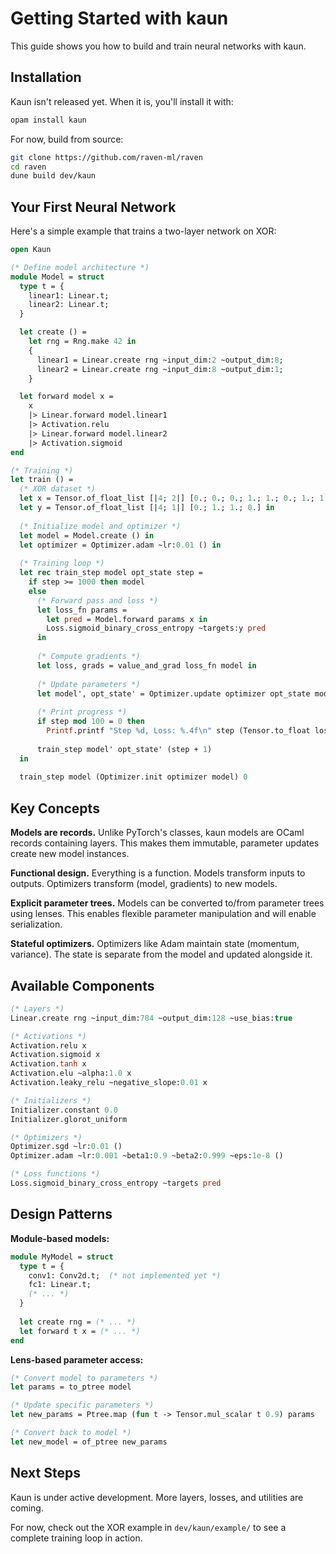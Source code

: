 # Getting Started with kaun

This guide shows you how to build and train neural networks with kaun.

## Installation

Kaun isn't released yet. When it is, you'll install it with:

```bash
opam install kaun
```

For now, build from source:

```bash
git clone https://github.com/raven-ml/raven
cd raven
dune build dev/kaun
```

## Your First Neural Network

Here's a simple example that trains a two-layer network on XOR:

```ocaml
open Kaun

(* Define model architecture *)
module Model = struct
  type t = {
    linear1: Linear.t;
    linear2: Linear.t;
  }

  let create () = 
    let rng = Rng.make 42 in
    {
      linear1 = Linear.create rng ~input_dim:2 ~output_dim:8;
      linear2 = Linear.create rng ~input_dim:8 ~output_dim:1;
    }

  let forward model x =
    x
    |> Linear.forward model.linear1
    |> Activation.relu
    |> Linear.forward model.linear2
    |> Activation.sigmoid
end

(* Training *)
let train () =
  (* XOR dataset *)
  let x = Tensor.of_float_list [|4; 2|] [0.; 0.; 0.; 1.; 1.; 0.; 1.; 1.] in
  let y = Tensor.of_float_list [|4; 1|] [0.; 1.; 1.; 0.] in
  
  (* Initialize model and optimizer *)
  let model = Model.create () in
  let optimizer = Optimizer.adam ~lr:0.01 () in
  
  (* Training loop *)
  let rec train_step model opt_state step =
    if step >= 1000 then model
    else
      (* Forward pass and loss *)
      let loss_fn params =
        let pred = Model.forward params x in
        Loss.sigmoid_binary_cross_entropy ~targets:y pred
      in
      
      (* Compute gradients *)
      let loss, grads = value_and_grad loss_fn model in
      
      (* Update parameters *)
      let model', opt_state' = Optimizer.update optimizer opt_state model grads in
      
      (* Print progress *)
      if step mod 100 = 0 then
        Printf.printf "Step %d, Loss: %.4f\n" step (Tensor.to_float loss);
      
      train_step model' opt_state' (step + 1)
  in
  
  train_step model (Optimizer.init optimizer model) 0
```

## Key Concepts

**Models are records.** Unlike PyTorch's classes, kaun models are OCaml records containing layers. This makes them immutable, parameter updates create new model instances.

**Functional design.** Everything is a function. Models transform inputs to outputs. Optimizers transform (model, gradients) to new models.

**Explicit parameter trees.** Models can be converted to/from parameter trees using lenses. This enables flexible parameter manipulation and will enable serialization.

**Stateful optimizers.** Optimizers like Adam maintain state (momentum, variance). The state is separate from the model and updated alongside it.

## Available Components

```ocaml
(* Layers *)
Linear.create rng ~input_dim:784 ~output_dim:128 ~use_bias:true

(* Activations *)
Activation.relu x
Activation.sigmoid x
Activation.tanh x
Activation.elu ~alpha:1.0 x
Activation.leaky_relu ~negative_slope:0.01 x

(* Initializers *)
Initializer.constant 0.0
Initializer.glorot_uniform

(* Optimizers *)
Optimizer.sgd ~lr:0.01 ()
Optimizer.adam ~lr:0.001 ~beta1:0.9 ~beta2:0.999 ~eps:1e-8 ()

(* Loss functions *)
Loss.sigmoid_binary_cross_entropy ~targets pred
```

## Design Patterns

**Module-based models:**
```ocaml
module MyModel = struct
  type t = { 
    conv1: Conv2d.t;  (* not implemented yet *)
    fc1: Linear.t;
    (* ... *)
  }
  
  let create rng = (* ... *)
  let forward t x = (* ... *)
end
```

**Lens-based parameter access:**
```ocaml
(* Convert model to parameters *)
let params = to_ptree model

(* Update specific parameters *)
let new_params = Ptree.map (fun t -> Tensor.mul_scalar t 0.9) params

(* Convert back to model *)
let new_model = of_ptree new_params
```

## Next Steps

Kaun is under active development. More layers, losses, and utilities are coming.

For now, check out the XOR example in `dev/kaun/example/` to see a complete training loop in action.
